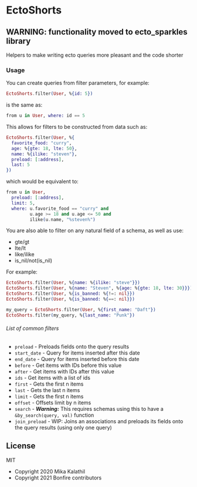 # EctoShorts

## WARNING: functionality moved to ecto_sparkles library

Helpers to make writing ecto queries more pleasant and the code shorter

### Usage

You can create queries from filter parameters, for example: 

```elixir
EctoShorts.filter(User, %{id: 5})
```
is the same as:
```elixir
from u in User, where: id == 5
```

This allows for filters to be constructed from data such as:
```elixir
EctoShorts.filter(User, %{
  favorite_food: "curry",
  age: %{gte: 18, lte: 50},
  name: %{ilike: "steven"},
  preload: [:address],
  last: 5
})
```
which would be equivalent to:
```elixir
from u in User,
  preload: [:address],
  limit: 5,
  where: u.favorite_food == "curry" and
         u.age >= 18 and u.age <= 50 and
         ilike(u.name, "%steven%")
```

You are also able to filter on any natural field of a schema, as well as use:
- gte/gt
- lte/lt
- like/ilike
- is_nil/not(is_nil)

For example:
```elixir
EctoShorts.filter(User, %{name: %{ilike: "steve"}})
EctoShorts.filter(User, %{name: "Steven", %{age: %{gte: 18, lte: 30}}})
EctoShorts.filter(User, %{is_banned: %{!=: nil}})
EctoShorts.filter(User, %{is_banned: %{==: nil}})

my_query = EctoShorts.filter(User, %{first_name: "Daft"})
EctoShorts.filter(my_query, %{last_name: "Punk"})
```

###### List of common filters
- `preload` - Preloads fields onto the query results
- `start_date` - Query for items inserted after this date
- `end_date` - Query for items inserted before this date
- `before` - Get items with IDs before this value
- `after` - Get items with IDs after this value
- `ids` - Get items with a list of ids
- `first` - Gets the first n items
- `last` - Gets the last n items
- `limit` - Gets the first n items
- `offset` - Offsets limit by n items
- `search` - ***Warning:*** This requires schemas using this to have a `&by_search(query, val)` function
- `join_preload` - WIP: Joins an associations and preloads its fields onto the query results (using only one query)


## License 

MIT

- Copyright 2020 Mika Kalathil
- Copyright 2021 Bonfire contributors
